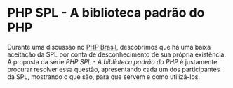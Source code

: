 # PHP SPL - A biblioteca padrão do PHP

Durante uma discussão no [PHP Brasil](https://www.facebook.com/groups/nao.tem.biscoito), descobrimos que há uma baixa aceitação da SPL por conta de desconhecimento de sua própria existência. A proposta da série *PHP SPL - A biblioteca padrão do PHP* é justamente procurar resolver essa questão, apresentando cada um dos participantes da SPL, mostrando o que são, para que servem e como utilizá-los.

